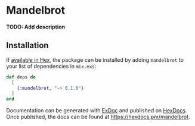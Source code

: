# Mandelbrot

**TODO: Add description**

## Installation

If [available in Hex](https://hex.pm/docs/publish), the package can be installed
by adding `mandelbrot` to your list of dependencies in `mix.exs`:

```elixir
def deps do
  [
    {:mandelbrot, "~> 0.1.0"}
  ]
end
```

Documentation can be generated with [ExDoc](https://github.com/elixir-lang/ex_doc)
and published on [HexDocs](https://hexdocs.pm). Once published, the docs can
be found at <https://hexdocs.pm/mandelbrot>.

